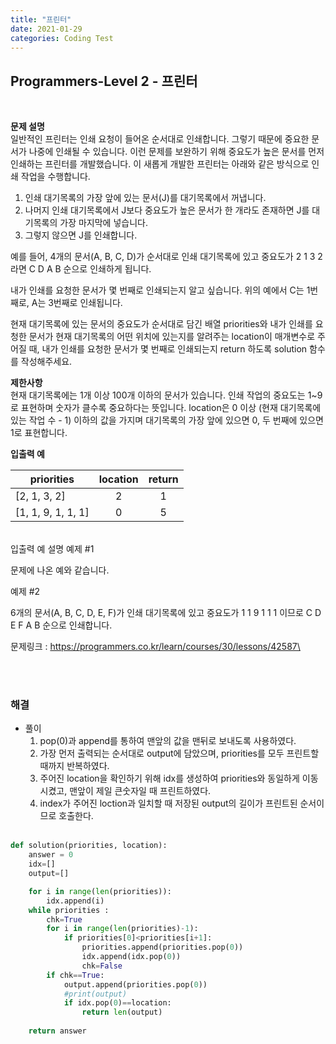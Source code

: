 ```yaml
---
title: "프린터"
date: 2021-01-29
categories: Coding Test
---
```


## Programmers-Level 2 - 프린터
<br>

<b>문제 설명</b><br>
일반적인 프린터는 인쇄 요청이 들어온 순서대로 인쇄합니다. 그렇기 때문에 중요한 문서가 나중에 인쇄될 수 있습니다. 이런 문제를 보완하기 위해 중요도가 높은 문서를 먼저 인쇄하는 프린터를 개발했습니다. 이 새롭게 개발한 프린터는 아래와 같은 방식으로 인쇄 작업을 수행합니다.

1. 인쇄 대기목록의 가장 앞에 있는 문서(J)를 대기목록에서 꺼냅니다.
2. 나머지 인쇄 대기목록에서 J보다 중요도가 높은 문서가 한 개라도 존재하면 J를 대기목록의 가장 마지막에 넣습니다.
3. 그렇지 않으면 J를 인쇄합니다.

예를 들어, 4개의 문서(A, B, C, D)가 순서대로 인쇄 대기목록에 있고 중요도가 2 1 3 2 라면 C D A B 순으로 인쇄하게 됩니다.

내가 인쇄를 요청한 문서가 몇 번째로 인쇄되는지 알고 싶습니다. 위의 예에서 C는 1번째로, A는 3번째로 인쇄됩니다.

현재 대기목록에 있는 문서의 중요도가 순서대로 담긴 배열 priorities와 내가 인쇄를 요청한 문서가 현재 대기목록의 어떤 위치에 있는지를 알려주는 location이 매개변수로 주어질 때, 내가 인쇄를 요청한 문서가 몇 번째로 인쇄되는지 return 하도록 solution 함수를 작성해주세요.

<b> 제한사항</b><br>
현재 대기목록에는 1개 이상 100개 이하의 문서가 있습니다.
인쇄 작업의 중요도는 1~9로 표현하며 숫자가 클수록 중요하다는 뜻입니다.
location은 0 이상 (현재 대기목록에 있는 작업 수 - 1) 이하의 값을 가지며 대기목록의 가장 앞에 있으면 0, 두 번째에 있으면 1로 표현합니다.

<b>입출력 예</b><br>

|priorities        |location|return|
|------------------|:------:|:----:|
|[2, 1, 3, 2]      |2       |1     |
|[1, 1, 9, 1, 1, 1]|0       |5     |

<br>
입출력 예 설명
예제 #1

문제에 나온 예와 같습니다.

예제 #2

6개의 문서(A, B, C, D, E, F)가 인쇄 대기목록에 있고 중요도가 1 1 9 1 1 1 이므로 C D E F A B 순으로 인쇄합니다.

문제링크 : <https://programmers.co.kr/learn/courses/30/lessons/42587\>

<br><br>

### 해결
* 풀이
    1. pop(0)과 append를 통하여 맨앞의 값을 맨뒤로 보내도록 사용하였다. <br>
    2. 가장 먼저 출력되는 순서대로 output에 담았으며, priorities를 모두 프린트할 때까지 반복하였다. <br>
    3. 주어진 location을 확인하기 위해 idx를 생성하여 priorities와 동일하게 이동시켰고, 맨앞이 제일 큰숫자일 때 프린트하였다. <br>
    4. index가 주어진 loction과 일치할 때 저장된 output의 길이가 프린트된 순서이므로 호출한다. <br><br>


```python 
def solution(priorities, location):
    answer = 0
    idx=[]
    output=[]

    for i in range(len(priorities)):
        idx.append(i)
    while priorities :
        chk=True
        for i in range(len(priorities)-1):
            if priorities[0]<priorities[i+1]:
                priorities.append(priorities.pop(0))
                idx.append(idx.pop(0))
                chk=False
        if chk==True:
            output.append(priorities.pop(0))
            #print(output)
            if idx.pop(0)==location:
                return len(output)
                
    return answer
```

